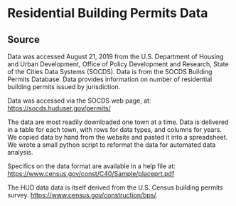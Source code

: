# Residential Building Permits Data

## Source
Data was accessed August 21, 2019 from the  U.S. Department of Housing and Urban
Development, Office of Policy Development and Research, State of the Cities Data
Systems (SOCDS). Data is from the SOCDS Building Permits Database. Data
provides information on number of residential building permits issued by
jurisdiction.

Data was accessed via the SOCDS web page, at: 
https://socds.huduser.gov/permits/

The data are most readily downloaded one town at a time. Data is delivered in a
table for each town, with rows for data types, and columns for years.  We copied
data  by hand from the website and pasted it into a spreadsheet. We wrote
a small python script to reformat the data for automated data
analysis.

Specifics on the data format are available in a help file at:
https://www.census.gov/const/C40/Sample/placeprt.pdf

The HUD data data is  itself derived from the U.S. Census building permits 
survey.  https://www.census.gov/construction/bps/.
